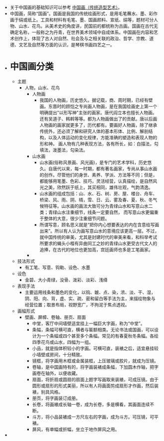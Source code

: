 - 关于中国画的基础知识可以参考 [中国画（传统造型艺术）](https://baike.baidu.com/item/%E4%B8%AD%E5%9B%BD%E7%94%BB/197394?fr=aladdin)。
- 中国画，简称“国画”。国画是我国的传统绘画形式，是用毛笔蘸水、墨、彩作画于绢或纸上。工具和材料有毛笔、墨、国画颜料、宣纸、绢等，题材可分人物、山水、花鸟。从美术史的角度讲，民国前的都统称为古画。国画在古代无确定名称，一般称之为丹青，在世界美术领域中自成体系。中国画在内容和艺术创作上，体现了古人对自然、社会及与之相关联的政治、哲学、宗教、道德、文艺及自然等方面的认识，是琴棋书画四艺之一。
- # 中国画分类
	- 主题
		- 人物，山水、花鸟
			- 人物画
				- 我国的人物画，历史悠久。据记载，商、周时期，已经有壁画。东晋时的顾恺之专尚画人物画，是在我国绘画史上第一个明确提出"以形写神"主张的画家。唐代阎立本也擅长人物画。还有吴道子、韩斡等等。都为人物画做出了的贡献。唐以后画人物画的画家就更多了，历代都有。要画好人物画，除了继承传统外，还必须了解和研究人体的基本形体、比例、解剖结构，以及人体运动的变化规律，方能准确的塑造和表现人物的形和神。 画人物有几种表现方法，各有所长，如：白描法，勾填法，泼墨法，勾染法。
			- 山水画
				- 山水画(俗称风景画、风光画)，是专门的艺术学科，历史悠久。自唐代以来，每一时期，都有著名画家，专尚从事山水画的创作。尽管他们的身世、素养、学派、方法等不同；但是，都能够用笔墨、色彩、技巧，灵活经营，认真描绘，是自然风光之美，欣然跃于纸上，其买相同，雄伟壮观，气韵清逸。
				- 山水画的组成包括：山、水、石、树、房、屋、楼台、舟车、桥梁、风、雨、阴、晴，雪、日、云、雾及春、夏、秋、冬气候特征等。山水画的画法大致可分为青绿山水和写意山水二类；青绿山水注重细节，线条一定要自然， 而写意山水更偏重于整体的大意，很少注重细节问题。
				- 所谓写意，顾名思义就是“把你内心想要表达的内在含意给写画出来”。所以有人认为画写意山水的意境应该更高一层。不过，就中国传统的审美，尤其是封建时代的审美来看，和科举考试所要求的蝇头小楷有异曲同工之妙的青绿山水更受古代文人的追捧，在古代的地位也更加高，宫廷画师也多是工笔画家。
			-
	- 技法形式
		- 有工笔、写意、钩勒、设色、水墨
	- 设色
		- 金碧、大小青绿，没骨、泼彩、淡彩、浅绛
	- 表现手法
		- 主要运用线条和墨色的变化，以钩、皴、点、染，浓、淡、干、湿，阴、阳、向、背，虚、实、疏、密和留白等手法为主，来描绘物象与经营位置；取景布局，视野宽广，不拘泥于焦点透视。
	- 画幅形式
		- 壁画、屏幛、卷轴、册页、扇面
			- 中堂，客厅中间墙壁适宜挂上一幅巨大字画，称为“中堂”。
			- 条幅，条幅可横可直，横者与匾额相类。无论书法或国画，可以设计为一个条幅或四个甚至多个条幅。常见的有春夏秋冬条幅。各绘四季花鸟或山水，四幅为一组。
			- 小品，就是指体积较小的字画。可横可直，装裱之后，适宜悬挂较小墙壁或房间，十分精致。
			- 镜框，将字画用木框或金属装框，上压玻璃或胶片，就成为压镜。
			- 卷轴，是中国画特有的，将字画装裱成条幅，下加圆木作轴，把字画卷在轴外，以便收藏。
			- 扇面，将折扇或圆扇的扇面上题字写画取来装裱，可成压镜。由于圆形或扇形的形式美丽，所以有人将画面剪成扇形才作画，然后装裱，别具风格。
			- 册页，将字画装订成册。
			- 长卷，将画裱成长轴一卷，成为长卷，多是横看，其画面连续不断。
			- 斗方，将小品装裱成一方尺左右的字画，成为斗方。可压镜，可平裱。
			- 屏风，有单幅或折幅，坐立于地作屏风之用。
-